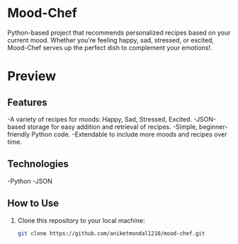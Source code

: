 # Mood-Chef

Python-based project that recommends personalized recipes based on your current mood. Whether you're feeling happy, sad, stressed, or excited, Mood-Chef serves up the perfect dish to complement your emotions!.

# Preview



## Features

-A variety of recipes for moods: Happy, Sad, Stressed, Excited.
-JSON-based storage for easy addition and retrieval of recipes.
-Simple, beginner-friendly Python code.
-Extendable to include more moods and recipes over time.

## Technologies

-Python
-JSON

## How to Use

1. Clone this repository to your local machine:

   ```bash
   git clone https://github.com/aniketmondal1210/mood-chef.git
